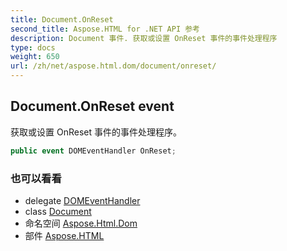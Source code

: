 ```yaml
---
title: Document.OnReset
second_title: Aspose.HTML for .NET API 参考
description: Document 事件. 获取或设置 OnReset 事件的事件处理程序
type: docs
weight: 650
url: /zh/net/aspose.html.dom/document/onreset/
---
```

## Document.OnReset event

获取或设置 OnReset 事件的事件处理程序。

```csharp
public event DOMEventHandler OnReset;
```

### 也可以看看

* delegate [DOMEventHandler](../../../aspose.html.dom.events/domeventhandler/)
* class [Document](../)
* 命名空间 [Aspose.Html.Dom](../../document/)
* 部件 [Aspose.HTML](../../../)


